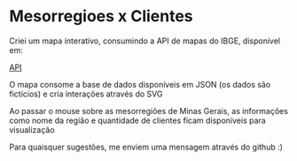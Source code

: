 # Mesorregioes x Clientes

Criei um mapa interativo, consumindo a API de mapas do IBGE, disponível em: 

[API](https://servicodados.ibge.gov.br/api/docs/malhas?versao=3)

O mapa consome a base de dados disponíveis em JSON (os dados são fictícios) e cria interações através do SVG

Ao passar o mouse sobre as mesorregiões de Minas Gerais, as informações como nome da região e quantidade de clientes ficam disponíveis para visualização

Para quaisquer sugestões, me enviem uma mensagem através do github :)
